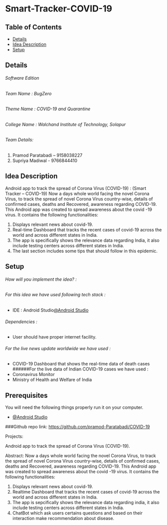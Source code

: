 # Smart-Tracker-COVID-19

## Table of Contents
* [Details](#details)
* [Idea Description](#ideadescription)
* [Setup](#setup)

## Details

###### Software Edition
###### Team Name    :  BugZero
###### Theme Name  :   COVID-19 and Quarantine
###### College Name :  Walchand Institute of Technology, Solapur
###### Team Details:
1. Pramod Paratabadi – 9158038227
2. Supriya Madiwal - 9766844410

## Idea Description
Android app to track the spread of Corona Virus (COVID-19) : (Smart Tracker – COVID-19)
Now a days whole world facing the novel Corona Virus, to track the spread of novel Corona Virus country-wise, details of confirmed cases, deaths and Recovered, awareness regarding COVID-19. This Android app was created to spread awareness about the covid -19 virus. It contains the following functionalities:
1.	Displays relevant news about covid-19.
2.	Real-time Dashboard that tracks the recent cases of covid-19 across the world and across different states in India.
3.	The app is specifically shows the relevance data regarding India, it also include testing centers across different states in 	India.
4.	The last section includes some tips that should follow in this epidemic.

	
## Setup
###### How will you implement the idea? :
###### For this idea we have used following tech stack :
- IDE : Android Studio[@Android Studio](https://developer.android.com/studio)

###### Dependencies :
- User should have proper internet facility.
###### For the live news update worldwide we have used :
- COVID-19 Dashboard that shows the real-time data of death cases
######For the live data of Indian COVID-19 cases we have used :
- Coronavirus Monitor
- Ministry of Health and Welfare of India

## Prerequisites
 You will need the following things properly run it on your computer.

- [@Android Studio](https://developer.android.com/studio)


###Github repo link: https://github.com/pramod-Paratabadi/COVID-19


Projects: 

Android app to track the spread of  Corona Virus (COVID-19).

Abstract: 
Now a days whole world facing the novel Corona Virus, to track the spread of novel Corona Virus country-wise, details of confirmed cases, deaths and Recovered, awareness regarding COVID-19.
This Android app was created to spread awareness about the covid -19 virus. It contains the following functionalities:

1. Displays relevant news about covid-19.
2. Realtime Dashboard that tracks the recent cases of covid-19 across the world and across different states in India.
3. The app is sepcifically shows the relevance data regarding india, it also include testing centers across different states in India.
4. ChatBot which ask users certains questions and based on their interaction make recommendation about disease.
